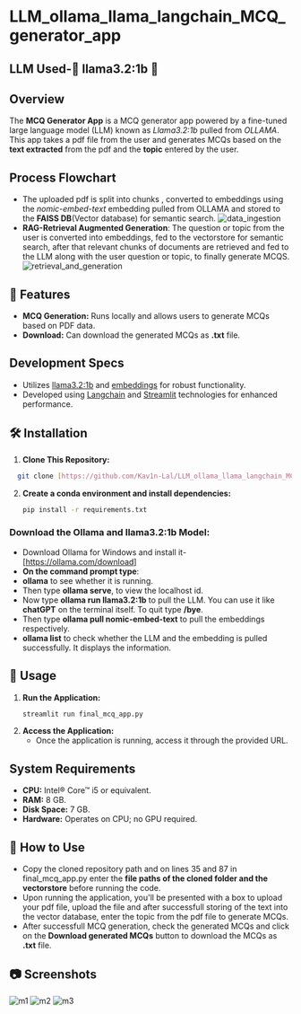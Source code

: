 # LLM_ollama_llama_langchain_MCQ_generator_app
## LLM Used-🦙 llama3.2:1b 🤖

## Overview
The **MCQ Generator App** is a MCQ generator app powered by a fine-tuned large language model (LLM) known as *Llama3.2:1b* pulled from *OLLAMA*. This app takes a pdf file from the user and generates MCQs based on the **text extracted** from the pdf  and the **topic** entered by the user.

## Process Flowchart
- The uploaded pdf is split into chunks , converted to embeddings using the *nomic-embed-text* embedding pulled from OLLAMA and stored to the **FAISS DB**(Vector database) for semantic search.
![data_ingestion](https://github.com/user-attachments/assets/45f4d42b-74ae-4ee1-847d-eeb07fbb5fac)
- **RAG-Retrieval Augmented Generation**: The question or topic from the user is converted into embeddings, fed to the vectorstore for semantic search, after that relevant chunks of documents are retrieved and fed to the LLM along with the user question or topic, to finally generate MCQS.
![retrieval_and_generation](https://github.com/user-attachments/assets/783ce298-1f05-4126-b91d-417931dbda10)

## 🚀 Features

- **MCQ Generation:** Runs locally and allows users to generate MCQs based on PDF data.
- **Download:** Can download the generated MCQs as **.txt** file.

## Development Specs
- Utilizes [llama3.2:1b](https://ollama.com/library/llama3.2:1b) and [embeddings](https://ollama.com/library/nomic-embed-text) for robust functionality.
- Developed using [Langchain](https://github.com/langchain-ai/langchain) and [Streamlit](https://github.com/streamlit/streamlit) technologies for enhanced performance.


## 🛠️ Installation
1. **Clone This Repository:**
 ```bash
   git clone [https://github.com/Kav1n-Lal/LLM_ollama_llama_langchain_MCQ_generator_app.git]
   ```
2. **Create a conda environment and install dependencies:**
   ```bash
   pip install -r requirements.txt
   ```

### Download the Ollama and llama3.2:1b Model:

- Download Ollama for Windows and install it-[https://ollama.com/download]
- **On the command prompt type**:
- **ollama** to see whether it is running.
- Then type **ollama serve**, to view the localhost id.
- Now type **ollama run llama3.2:1b** to pull the LLM. You can use it like **chatGPT** on the terminal itself. To quit type **/bye**.
- Then type **ollama pull nomic-embed-text** to pull the embeddings respectively.
- **ollama list** to check whether the LLM and the embedding is pulled successfully. It displays the information.

## 📝 Usage

1. **Run the Application:**
   ```bash
   streamlit run final_mcq_app.py
   ```
2. **Access the Application:**
   - Once the application is running, access it through the provided URL.
     
## System Requirements
- **CPU:** Intel® Core™ i5 or equivalent.
- **RAM:** 8 GB.
- **Disk Space:** 7 GB.
- **Hardware:** Operates on CPU; no GPU required.

## 🤖 How to Use
- Copy the cloned repository path and on lines 35 and 87 in final_mcq_app.py enter the **file paths of the cloned folder and the vectorstore**  before running the code.
- Upon running the application, you'll be presented with a box to upload your pdf file, upload the file and after successfull storing of the text into the vector database, enter the topic from the pdf file to generate MCQs.
- After successfull MCQ generation, check the generated MCQs and click on the **Download generated MCQs** button to download the MCQs as **.txt** file.

## 📷 Screenshots
![m1](https://github.com/user-attachments/assets/54fb0818-7d44-4e2f-bc6a-fb2596caba47)
![m2](https://github.com/user-attachments/assets/5106a0ea-07d6-4ad6-8dc2-d6583b654512)
![m3](https://github.com/user-attachments/assets/b5c07fdb-d89b-45b8-8226-9582c80c990d)






